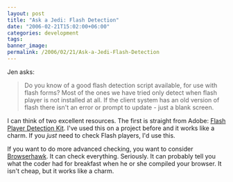 ```yaml
---
layout: post
title: "Ask a Jedi: Flash Detection"
date: "2006-02-21T15:02:00+06:00"
categories: development 
tags: 
banner_image: 
permalink: /2006/02/21/Ask-a-Jedi-Flash-Detection
---
```


Jen asks:

<blockquote>
Do you know of a good flash detection script available, for use with flash forms? Most of the ones we have tried only detect when flash player is not installed at all. If the client system has an old version of flash there isn't an error or prompt to update - just a blank screen.
</blockquote>

I can think of two excellent resources. The first is straight from Adobe: <a href="http://www.macromedia.com/software/flashplayer/download/detection_kit/">Flash Player Detection Kit</a>. I've used this on a project before and it works like a charm. If you <i>just</i> need to check Flash players, I'd use this.

If you want to do more advanced checking, you want to consider <a href="http://www.cyscape.com/Default.aspx?bhcp=1">Browserhawk</a>. It can check everything. Seriously. It can probably tell you what the coder had for breakfast when he or she compiled your browser. It isn't cheap, but it works like a charm.
